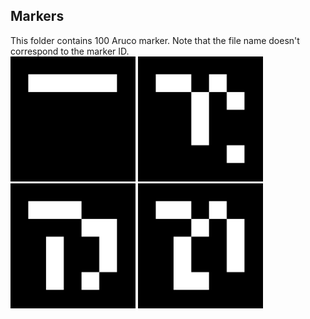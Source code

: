 ## Markers

This folder contains 100 Aruco marker. Note that the file name doesn't correspond to the marker ID.  
<img src="https://github.com/hpotechius/DCAITI-Project/blob/master/Markers/marker000.png" width="200">
<img src="https://github.com/hpotechius/DCAITI-Project/blob/master/Markers/marker050.png" width="200"> 
<img src="https://github.com/hpotechius/DCAITI-Project/blob/master/Markers/marker075.png" width="200"> 
<img src="https://github.com/hpotechius/DCAITI-Project/blob/master/Markers/marker099.png" width="200"> 
